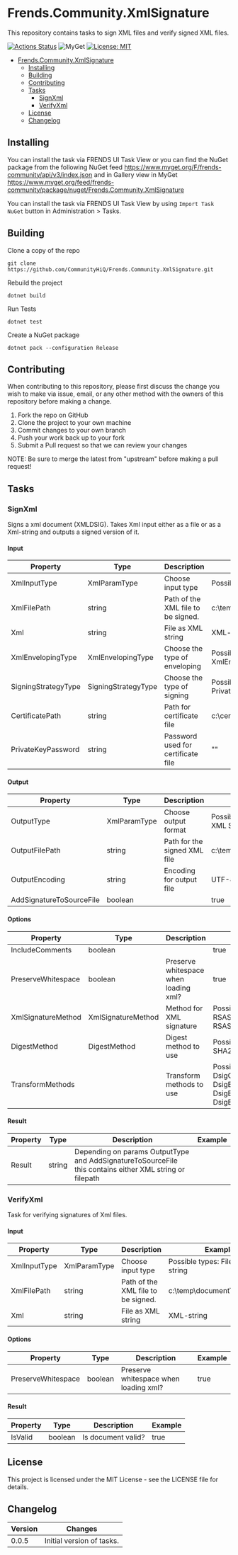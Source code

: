 # Frends.Community.XmlSignature

This repository contains tasks to sign XML files and verify signed XML files.

[![Actions Status](https://github.com/CommunityHiQ/Frends.Community.XmlSignature/workflows/PackAndPushAfterMerge/badge.svg)](https://github.com/CommunityHiQ/Frends.Community.XmlSignature/actions) ![MyGet](https://img.shields.io/myget/frends-community/v/Frends.Community.XmlSignature) [![License: MIT](https://img.shields.io/badge/License-MIT-yellow.svg)](https://opensource.org/licenses/MIT) 

- [Frends.Community.XmlSignature](#Frends.Community.XmlSignature)
  - [Installing](#installing)
  - [Building](#building)
  - [Contributing](#contributing)
  - [Tasks](#tasks)
     - [SignXml](#signxml)
     - [VerifyXml](#verifyxml)
  - [License](#license)
  - [Changelog](#changelog)

## Installing

You can install the task via FRENDS UI Task View or you can find the NuGet package from the following NuGet feed
https://www.myget.org/F/frends-community/api/v3/index.json and in Gallery view in MyGet https://www.myget.org/feed/frends-community/package/nuget/Frends.Community.XmlSignature

You can install the task via FRENDS UI Task View by using `Import Task NuGet` button in Administration > Tasks.

## Building

Clone a copy of the repo

`git clone https://github.com/CommunityHiQ/Frends.Community.XmlSignature.git`

Rebuild the project

`dotnet build`

Run Tests

`dotnet test`

Create a NuGet package

`dotnet pack --configuration Release`

## Contributing

When contributing to this repository, please first discuss the change you wish to make via issue, email, or any other method with the owners of this repository before making a change.

1. Fork the repo on GitHub
2. Clone the project to your own machine
3. Commit changes to your own branch
4. Push your work back up to your fork
5. Submit a Pull request so that we can review your changes

NOTE: Be sure to merge the latest from "upstream" before making a pull request!

## Tasks

### SignXml

Signs a xml document (XMLDSIG). Takes Xml input either as a file or as a Xml-string and outputs a signed version of it.

#### Input
| Property  | Type  | Description |Example|
|-----------|-------|-------------|-------|
| XmlInputType  | XmlParamType | Choose input type | Possible types: File, XML-string |
| XmlFilePath  | string | Path of the XML file to be signed. | c:\temp\document.xml |
| Xml  | string | File as XML string | XML-string |
| XmlEnvelopingType  | XmlEnvelopingType | Choose the type of enveloping | Possible types: XmlEnvelopedSignature |
| SigningStrategyType  | SigningStrategyType | Choose the type of signing | Possible types: PrivateKeyCertificate |
| CertificatePath  | string | Path for certificate file | c:\certificates\signingcertificate.pfx |
| PrivateKeyPassword  | string | Password used for certificate file | "" |

#### Output

| Property  | Type  | Description |Example|
|-----------|-------|-------------|-------|
| OutputType  | XmlParamType | Choose output format | Possible types: File or XML String |
| OutputFilePath  | string | Path for the signed XML file | c:\temp\signedOutput.xml |
| OutputEncoding  | string | Encoding for output file | UTF-8 |
| AddSignatureToSourceFile  | boolean | | true |

#### Options

| Property  | Type  | Description |Example|
|-----------|-------|-------------|-------|
| IncludeComments  | boolean | | true |
| PreserveWhitespace  | boolean | Preserve whitespace when loading xml? | true |
| XmlSignatureMethod  | XmlSignatureMethod | Method for XML signature | Possible types: RSASHA1, RSASHA256, RSASHA384, RSASHA512 |
| DigestMethod  | DigestMethod | Digest method to use | Possible types: SHA1, SHA256, SHA384, SHA512 |
| TransformMethods  | | Transform methods to use | Possible choices: DsigC14, DsigC14WithComments, DsigExcC14, DsigExcC14WithComments, DsigBase64 |

#### Result

| Property  | Type  | Description |Example|
|-----------|-------|-------------|-------|
| Result  | string | Depending on params OutputType and AddSignatureToSourceFile this contains either XML string or filepath | |


### VerifyXml

Task for verifying signatures of Xml files.

#### Input

| Property  | Type  | Description |Example|
|-----------|-------|-------------|-------|
| XmlInputType  | XmlParamType | Choose input type | Possible types: File, XML-string |
| XmlFilePath  | string | Path of the XML file to be signed. | c:\temp\documentToVerify.xml |
| Xml  | string | File as XML string | XML-string |

#### Options

| Property  | Type  | Description |Example|
|-----------|-------|-------------|-------|
| PreserveWhitespace  | boolean | Preserve whitespace when loading xml? | true |

#### Result

| Property  | Type  | Description |Example|
|-----------|-------|-------------|-------|
| IsValid  | boolean | Is document valid? | true |

## License

This project is licensed under the MIT License - see the LICENSE file for details.

## Changelog

| Version  | Changes |
|-----------|-------|
| 0.0.5  | Initial version of tasks. |